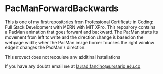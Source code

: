 # PacManForwardBackwards

This is one of my first repositories from  Professional Certificate in Coding: Full Stack Development with MERN with MIT XPro. This repository contains a PacMan animation that goes forward and backward. The PacMan starts its movement from left to write and the direction change is based on the webpage width; when the PacMan image border touches the right window edge it changes the PacMan's direction. 

This proyect does not recquiere any additinal installations

If you have any doubts email me at laurad.fandino@urosario.edu.co

